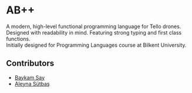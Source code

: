# AB++
A modern, high-level functional programming language for Tello drones. Designed with readability in mind. Featuring strong typing and first class functions.  
Initially designed for Programming Languages course at Bilkent University.
## Contributors
- [Baykam Say](https://github.com/baykamsay)
- [Aleyna Sütbaş](https://github.com/aleynastbs)

